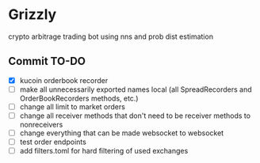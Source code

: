 # Grizzly

crypto arbitrage trading bot using nns and prob dist estimation

## Commit TO-DO

- [x] kucoin orderbook recorder
- [ ] make all unnecessarily exported names local (all SpreadRecorders and OrderBookRecorders methods, etc.)
- [ ] change all limit to market orders
- [ ] change all receiver methods that don't need to be receiver methods to nonreceivers
- [ ] change everything that can be made websocket to websocket
- [ ] test order endpoints
- [ ] add filters.toml for hard filtering of used exchanges
